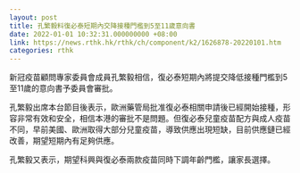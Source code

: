```yaml
---
layout: post
title: 孔繁毅料復必泰短期內交降接種門檻到5至11歲意向書
date: 2022-01-01 10:32:31.000000000 +08:00
link: https://news.rthk.hk/rthk/ch/component/k2/1626878-20220101.htm
categories: rthk
---
```


新冠疫苗顧問專家委員會成員孔繁毅相信，復必泰短期內將提交降低接種門檻到5至11歲的意向書予委員會審批。

孔繁毅出席本台節目後表示，歐洲藥管局批准復必泰相關申請後已經開始接種，形容非常有效和安全，相信本港的審批不是問題。但復必泰兒童疫苗配方與成人疫苗不同，早前美國、歐洲取得大部分兒童疫苗，導致供應出現短缺，目前供應鏈已經改善，期望短期內有足夠供應。

孔繁毅又表示，期望科興與復必泰兩款疫苗同時下調年齡門檻，讓家長選擇。
